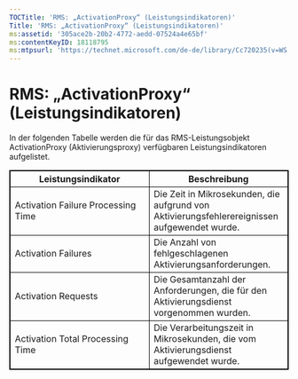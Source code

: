 ```yaml
---
TOCTitle: 'RMS: „ActivationProxy“ (Leistungsindikatoren)'
Title: 'RMS: „ActivationProxy“ (Leistungsindikatoren)'
ms:assetid: '305ace2b-20b2-4772-aedd-07524a4e65bf'
ms:contentKeyID: 18118795
ms:mtpsurl: 'https://technet.microsoft.com/de-de/library/Cc720235(v=WS.10)'
---
```


RMS: „ActivationProxy“ (Leistungsindikatoren)
=============================================

In der folgenden Tabelle werden die für das RMS-Leistungsobjekt ActivationProxy (Aktivierungsproxy) verfügbaren Leistungsindikatoren aufgelistet.

<p></p>
<table style="border:1px solid black;">
<colgroup>
<col width="50%" />
<col width="50%" />
</colgroup>
<thead>
<tr class="header">
<th style="border:1px solid black;" >Leistungsindikator</th>
<th style="border:1px solid black;" >Beschreibung</th>
</tr>
</thead>
<tbody>
<tr class="odd">
<td style="border:1px solid black;">Activation Failure Processing Time</td>
<td style="border:1px solid black;">Die Zeit in Mikrosekunden, die aufgrund von Aktivierungsfehlerereignissen aufgewendet wurde.</td>
</tr>
<tr class="even">
<td style="border:1px solid black;">Activation Failures</td>
<td style="border:1px solid black;">Die Anzahl von fehlgeschlagenen Aktivierungsanforderungen.</td>
</tr>
<tr class="odd">
<td style="border:1px solid black;">Activation Requests</td>
<td style="border:1px solid black;">Die Gesamtanzahl der Anforderungen, die für den Aktivierungsdienst vorgenommen wurden.</td>
</tr>
<tr class="even">
<td style="border:1px solid black;">Activation Total Processing Time</td>
<td style="border:1px solid black;">Die Verarbeitungszeit in Mikrosekunden, die vom Aktivierungsdienst aufgewendet wurde.</td>
</tr>
</tbody>
</table>